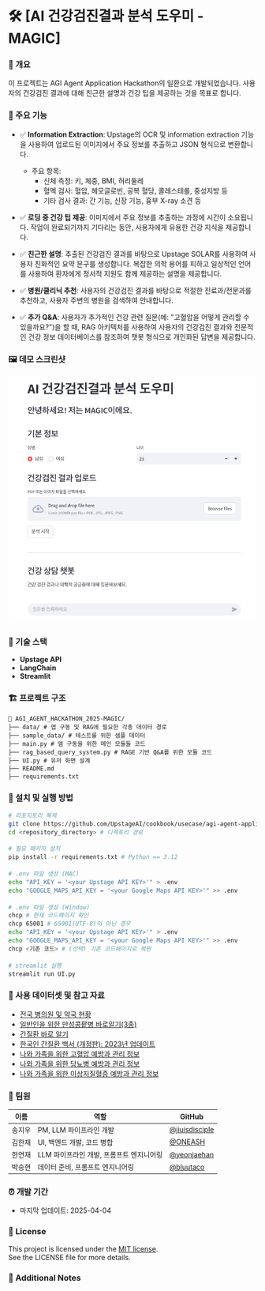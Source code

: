 # 🛠️ [AI 건강검진결과 분석 도우미 - MAGIC]

### 📌 개요
이 프로젝트는 AGI Agent Application Hackathon의 일환으로 개발되었습니다. 사용자의 건강검진 결과에 대해 친근한 설명과 건강 팁을 제공하는 것을 목표로 합니다.

### 🚀 주요 기능
- ✅ **Information Extraction**: Upstage의 OCR 및 information extraction 기능을 사용하여 업로드된 이미지에서 주요 정보를 추출하고 JSON 형식으로 변환합니다.

  - 주요 항목:
    - 신체 측정: 키, 체중, BMI, 허리둘레
    - 혈액 검사: 혈압, 헤모글로빈, 공복 혈당, 콜레스테롤, 중성지방 등
    - 기타 검사 결과: 간 기능, 신장 기능, 흉부 X-ray 소견 등

- ✅ **로딩 중 건강 팁 제공**: 이미지에서 주요 정보를 추출하는 과정에 시간이 소요됩니다. 작업이 완료되기까지 기다리는 동안, 사용자에게 유용한 건강 지식을 제공합니다.

- ✅ **친근한 설명**: 추출된 건강검진 결과를 바탕으로 Upstage SOLAR를 사용하여 사용자 친화적인 요약 문구를 생성합니다. 복잡한 의학 용어를 피하고 일상적인 언어를 사용하여 환자에게 정서적 지원도 함께 제공하는 설명을 제공합니다.

- ✅ **병원/클리닉 추천**: 사용자의 건강검진 결과를 바탕으로 적절한 진료과/전문과를 추천하고, 사용자 주변의 병원을 검색하여 안내합니다.

- ✅ **추가 Q&A**: 사용자가 추가적인 건강 관련 질문(예: "고혈압을 어떻게 관리할 수 있을까요?")을 할 때, RAG 아키텍처를 사용하여 사용자의 건강검진 결과와 전문적인 건강 정보 데이터베이스를 참조하여 챗봇 형식으로 개인화된 답변을 제공합니다.

### 🖼️ 데모 스크린샷

![screenshot](./sample_data/Screenshot.png)  

### 🧩 기술 스택
- **Upstage API**
- **LangChain**
- **Streamlit**

### 🏗️ 프로젝트 구조
```
📁 AGI_AGENT_HACKATHON_2025-MAGIC/
├── data/ # 앱 구동 및 RAG에 필요한 각종 데이터 경로
├── sample_data/ # 테스트를 위한 샘플 데이터
├── main.py # 앰 구동을 위한 메인 모듈들 코드
├── rag_based_query_system.py # RAGE 기반 Q&A를 위한 모듈 코드
├── UI.py # 유저 화면 설계
├── README.md
├── requirements.txt
```

### 🔧 설치 및 실행 방법

```bash
# 리포지토리 복제
git clone https://github.com/UpstageAI/cookbook/usecase/agi-agent-application/AGI_AGENT_HACKATHON_2025-MAGIC.git
cd <repository_directory> # 디렉토리 경로

# 필요 패키지 설치
pip install -r requirements.txt # Python == 3.12

# .env 파일 생성 (MAC)
echo "API_KEY = '<your Upstage API KEY>'" > .env
echo "GOOGLE_MAPS_API_KEY = '<your Google Maps API KEY>'" >> .env

# .env 파일 생성 (Window)
chcp # 현재 코드페이지 확인
chcp 65001 # 65001(UTF-8)이 아닌 경우
echo "API_KEY = '<your Upstage API KEY>'" > .env
echo "GOOGLE_MAPS_API_KEY = '<your Google Maps API KEY>'" >> .env
chcp <기존 코드> # (선택) 기존 코드페이지로 복원

# streamlit 실행
streamlit run UI.py
```

### 📁 사용 데이터셋 및 참고 자료
- [전국 병의원 및 약국 현황](http://opendata.hira.or.kr/op/opc/selectOpenData.do?sno=11925)
- [일반인을 위한 만성콩팥병 바로알기(3종)](https://www.kdca.go.kr/board/board.es?mid=a20503050000&bid=0021&tag=&act=view&list_no=143371)
- [간질환 바로 알기](https://www.kasl.org/bbs/?number=6028&mode=view&code=general_pamphlet&keyfield=&keyword=&category=&gubun=&orderfield=)
- [한국인 간질환 백서 (개정판): 2023년 업데이트](https://www.kasl.org/bbs/?number=5499&mode=view&code=ency&keyfield=&keyword=&category=&gubun=&orderfield=)
- [나와 가족을 위한 고혈압 예방과 관리 정보](https://www.guideline.or.kr/chronic/view.php?number=88)
- [나와 가족을 위한 당뇨병 예방과 관리 정보](https://www.guideline.or.kr/chronic/view.php?number=89)
- [나와 가족을 위한 이상지질혈증 예방과 관리 정보](https://www.guideline.or.kr/chronic/view.php?number=90)

### 🙌 팀원

| 이름        | 역할               | GitHub                             |
|-------------|--------------------|------------------------------------|
| 송지우     | PM, LLM 파이프라인 개발 | [@jiuisdisciple](https://github.com/jiuisdisciple) |
| 김한재  | UI, 백엔드 개발, 코드 병합  | [@ONEASH](https://github.com/oneash98) |
| 한연재  | LLM 파이프라인 개발, 프롬프트 엔지니어링  | [@yeonjaehan](https://github.com/yeonjaehan) |
| 박승현  | 데이터 준비, 프롬프트 엔지니어링  | [@bluutaco](https://github.com/bluutaco) |

### ⏰ 개발 기간
- 마지막 업데이트: 2025-04-04

### 📄 License
This project is licensed under the [MIT license](https://opensource.org/licenses/MIT).  
See the LICENSE file for more details.

### 💬 Additional Notes